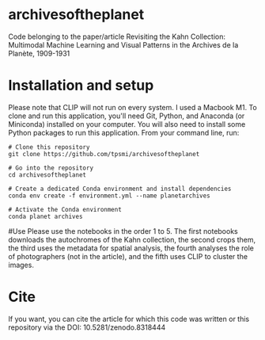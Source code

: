 # archivesoftheplanet
Code belonging to the paper/article Revisiting the Kahn Collection: Multimodal Machine Learning and Visual Patterns in the Archives de la Planète, 1909-1931

# Installation and setup
Please note that CLIP will not run on every system. I used a Macbook M1. To clone and run this application, you'll need Git, Python, and Anaconda (or Miniconda) installed on your computer. You will also need to install some Python packages to run this application. From your command line, run:
```
# Clone this repository
git clone https://github.com/tpsmi/archivesoftheplanet

# Go into the repository
cd archivesoftheplanet

# Create a dedicated Conda environment and install dependencies
conda env create -f environment.yml --name planetarchives

# Activate the Conda environment
conda planet archives
```
#Use
Please use the notebooks in the order 1 to 5. The first notebooks downloads the autochromes of the Kahn collection, the second crops them, the third uses the metadata for spatial analysis, the fourth analyses the role of photographers (not in the article), and the fifth uses CLIP to cluster the images.

# Cite
If you want, you can cite the article for which this code was written or this repository via the DOI: 10.5281/zenodo.8318444  

